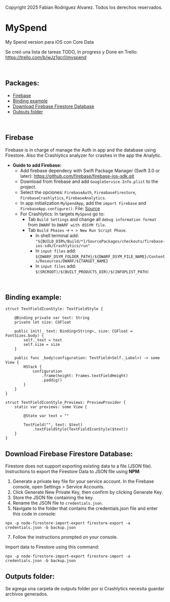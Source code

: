 Copyright 2025 Fabian Rodriguez Alvarez. Todos los derechos reservados.

# MySpend
My Spend version para iOS con Core Data

Se creó una lista de tareas TODO, In progress y Done en Trello: https://trello.com/b/wJz1gcrI/myspend

<p>&nbsp;</p>


## Packages:

- [Firebase](#firebase)
- [Binding example](#binding-example)
- [Download Firebase Firestore Database](#download-firebase-firestore-database)
- [Outputs folder](#outputs-folder)

<p>&nbsp;</p>


## Firebase

Firebase is in charge of manage the Auth in app and the database using Firestore. Also the Crashlytics analyzer for crashes in the app the Analytic.

- **Guide to add Firebase:**
    * Add firebase dependecy with Swift Package Manager (Swift 3.0 or later): https://github.com/firebase/firebase-ios-sdk.git
    * Download from firebase and add `GoogleService-Info.plist` to the project.
    * Select the opciones: `FirebaseAuth`, `FireabaseFirestore`, `FirebaseCrashlytics`, `FirebaseAnalytics`.
    * In app initialization `MySpendApp`, add the `import Firebase` and `FirebaseApp.configure()`. File: [Source](https://github.com/fabianjra/MySpendiOS/blob/main/MySpend/MySpend/MySpendApp.swift)
    * For Crashlytics: In targets `MySpend` go to:
        - Tab `Build Settings` and change all `debug information format` from `DWARF` to `DWARF with dSSYM file`.
        - Tab `Build Phases` -> `+ > New Run Script Phase`.
            * In shell terminal add: `"${BUILD_DIR%/Build/*}/SourcePackages/checkouts/firebase-ios-sdk/Crashlytics/run"`
            * In `input files` add: `${DWARF_DSYM_FOLDER_PATH}/${DWARF_DSYM_FILE_NAME}/Contents/Resources/DWARF/${TARGET_NAME}`
            * In `input files` add: `$(SRCROOT)/$(BUILT_PRODUCTS_DIR)/$(INFOPLIST_PATH)`


<p>&nbsp;</p>


## Binding example:

```
struct TextFieldIconStyle: TextFieldStyle {
    
    @Binding private var text: String
    private let size: CGFloat
    
    public init(_ text: Binding<String>, size: CGFloat = FontSizes.body) {
        self._text = text
        self.size = size
    }
    
    public func _body(configuration: TextField<Self._Label>) -> some View {
        HStack {
            configuration
                .frame(height: Frames.textFieldHeight)
                .paddig()
        }
    }
}

struct TextFieldIconStyle_Previews: PreviewProvider {
    static var previews: some View {
        
        @State var text = ""

        TextField("", text: $text)
            .textFieldStyle(TextFieldIconStyle($text))
    }
}

```

## Download Firebase Firestore Database:

Firestore does not support exporting existing data to a file (JSON file).
Instructions to export the Firestore Data to JSON file using **NPM**:

1. Generate a private key file for your service account. In the Firebase console, open Settings > Service Accounts.
2. Click Generate New Private Key, then confirm by clicking Generate Key.
3. Store the JSON file containing the key.
4. Rename the JSON file to `credentials.json`.
5. Navigate to the folder that contains the credentials.json file and enter this code in console:
```
npx -p node-firestore-import-export firestore-export -a credentials.json -b backup.json
```
7. Follow the instructions prompted on your console.

Import data to Firestore using this command:
```
npx -p node-firestore-import-export firestore-import -a credentials.json -b backup.json
```

## Outputs folder:

Se agrega una carpeta de outputs folder por si Crashlytics necesita guardar archivos generados.

